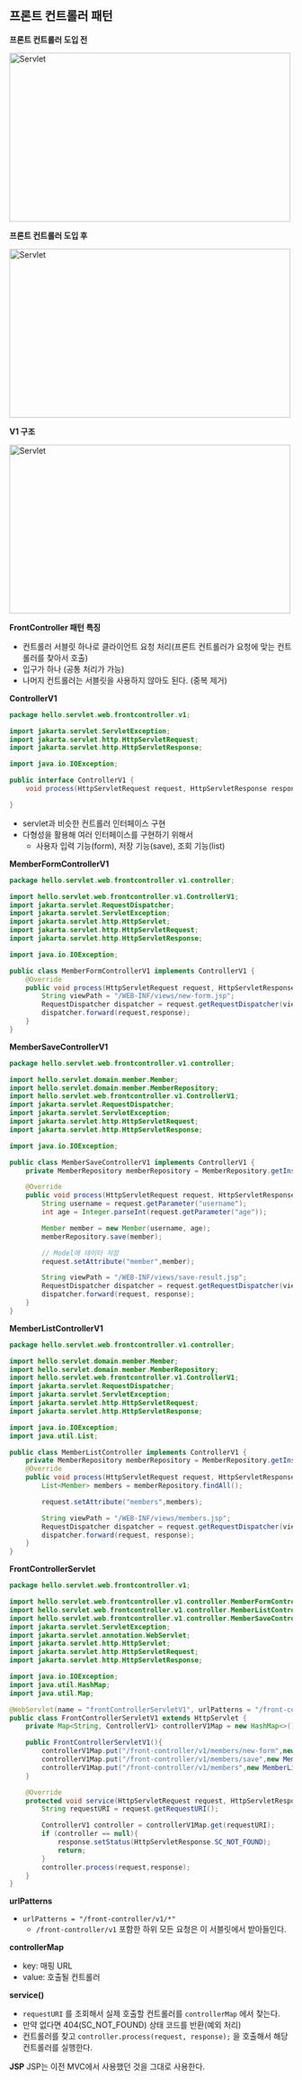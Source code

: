 ## 프론트 컨트롤러 패턴
**프론트 컨트롤러 도입 전**

<img src="/img/Spring_MVC/ControllerV1_1.png" alt="Servlet" width="500" height="300" />

**프론트 컨트롤러 도입 후**

<img src="/img/Spring_MVC/ControllerV1_2.png" alt="Servlet" width="500" height="300" />

**V1 구조**

<img src="/img/Spring_MVC/ControllerV1_3.png" alt="Servlet" width="500" height="300" />

**FrontController 패턴 특징**
- 컨트롤러 서블릿 하나로 클라이언트 요청 처리(프론트 컨트롤러가 요청에 맞는 컨트롤러를 찾아서 호출)
- 입구가 하나 (공통 처리가 가능)
- 나머지 컨트롤러는 서블릿을 사용하지 않아도 된다. (중복 제거)

**ControllerV1**
```java
package hello.servlet.web.frontcontroller.v1;

import jakarta.servlet.ServletException;
import jakarta.servlet.http.HttpServletRequest;
import jakarta.servlet.http.HttpServletResponse;

import java.io.IOException;

public interface ControllerV1 {
    void process(HttpServletRequest request, HttpServletResponse response) throws ServletException, IOException;

}
```
- servlet과 비슷한 컨트롤러 인터페이스 구현
- 다형성을 활용해 여러 인터페이스를 구현하기 위해서
	- 사용자 입력 기능(form), 저장 기능(save), 조회 기능(list)   

**MemberFormControllerV1**
```java
package hello.servlet.web.frontcontroller.v1.controller;

import hello.servlet.web.frontcontroller.v1.ControllerV1;
import jakarta.servlet.RequestDispatcher;
import jakarta.servlet.ServletException;
import jakarta.servlet.http.HttpServlet;
import jakarta.servlet.http.HttpServletRequest;
import jakarta.servlet.http.HttpServletResponse;

import java.io.IOException;

public class MemberFormControllerV1 implements ControllerV1 {
    @Override
    public void process(HttpServletRequest request, HttpServletResponse response) throws ServletException, IOException {
        String viewPath = "/WEB-INF/views/new-form.jsp";
        RequestDispatcher dispatcher = request.getRequestDispatcher(viewPath);
        dispatcher.forward(request,response);
    }
}

```


**MemberSaveControllerV1**
```java
package hello.servlet.web.frontcontroller.v1.controller;

import hello.servlet.domain.member.Member;
import hello.servlet.domain.member.MemberRepository;
import hello.servlet.web.frontcontroller.v1.ControllerV1;
import jakarta.servlet.RequestDispatcher;
import jakarta.servlet.ServletException;
import jakarta.servlet.http.HttpServletRequest;
import jakarta.servlet.http.HttpServletResponse;

import java.io.IOException;

public class MemberSaveControllerV1 implements ControllerV1 {
    private MemberRepository memberRepository = MemberRepository.getInstance();

    @Override
    public void process(HttpServletRequest request, HttpServletResponse response) throws ServletException, IOException {
        String username = request.getParameter("username");
        int age = Integer.parseInt(request.getParameter("age"));

        Member member = new Member(username, age);
        memberRepository.save(member);

        // Model에 데이터 저장
        request.setAttribute("member",member);

        String viewPath = "/WEB-INF/views/save-result.jsp";
        RequestDispatcher dispatcher = request.getRequestDispatcher(viewPath);
        dispatcher.forward(request, response);
    }
}

```


**MemberListControllerV1**
```java
package hello.servlet.web.frontcontroller.v1.controller;

import hello.servlet.domain.member.Member;
import hello.servlet.domain.member.MemberRepository;
import hello.servlet.web.frontcontroller.v1.ControllerV1;
import jakarta.servlet.RequestDispatcher;
import jakarta.servlet.ServletException;
import jakarta.servlet.http.HttpServletRequest;
import jakarta.servlet.http.HttpServletResponse;

import java.io.IOException;
import java.util.List;

public class MemberListController implements ControllerV1 {
    private MemberRepository memberRepository = MemberRepository.getInstance();
    @Override
    public void process(HttpServletRequest request, HttpServletResponse response) throws ServletException, IOException {
        List<Member> members = memberRepository.findAll();

        request.setAttribute("members",members);

        String viewPath = "/WEB-INF/views/members.jsp";
        RequestDispatcher dispatcher = request.getRequestDispatcher(viewPath);
        dispatcher.forward(request, response);
    }
}

```

**FrontControllerServlet**
```java
package hello.servlet.web.frontcontroller.v1;

import hello.servlet.web.frontcontroller.v1.controller.MemberFormControllerV1;
import hello.servlet.web.frontcontroller.v1.controller.MemberListController;
import hello.servlet.web.frontcontroller.v1.controller.MemberSaveControllerV1;
import jakarta.servlet.ServletException;
import jakarta.servlet.annotation.WebServlet;
import jakarta.servlet.http.HttpServlet;
import jakarta.servlet.http.HttpServletRequest;
import jakarta.servlet.http.HttpServletResponse;

import java.io.IOException;
import java.util.HashMap;
import java.util.Map;

@WebServlet(name = "frontControllerServletV1", urlPatterns = "/front-controller/v1/*")
public class FrontControllerServletV1 extends HttpServlet {
    private Map<String, ControllerV1> controllerV1Map = new HashMap<>();

    public FrontControllerServletV1(){
        controllerV1Map.put("/front-controller/v1/members/new-form",new MemberFormControllerV1());
        controllerV1Map.put("/front-controller/v1/members/save",new MemberSaveControllerV1());
        controllerV1Map.put("/front-controller/v1/members",new MemberListController());
    }

    @Override
    protected void service(HttpServletRequest request, HttpServletResponse response) throws ServletException, IOException {
        String requestURI = request.getRequestURI();

        ControllerV1 controller = controllerV1Map.get(requestURI);
        if (controller == null){
            response.setStatus(HttpServletResponse.SC_NOT_FOUND);
            return;
        }
        controller.process(request,response);
    }
}
```

**urlPatterns**
- `urlPatterns = "/front-controller/v1/*"` 
	- `/front-controller/v1`  포함한 하위 모든 요청은 이 서블릿에서 받아들인다.

**controllerMap** 
- key: 매핑 URL
- value: 호출될 컨트롤러

**service()**
- `requestURI` 를 조회해서 실제 호출할 컨트롤러를 `controllerMap` 에서 찾는다. 
- 만약 없다면 404(SC_NOT_FOUND) 상태 코드를 반환(예외 처리)
- 컨트롤러를 찾고 `controller.process(request, response);` 을 호출해서 해당 컨트롤러를 실행한다.

**JSP**
JSP는 이전 MVC에서 사용했던 것을 그대로 사용한다.



